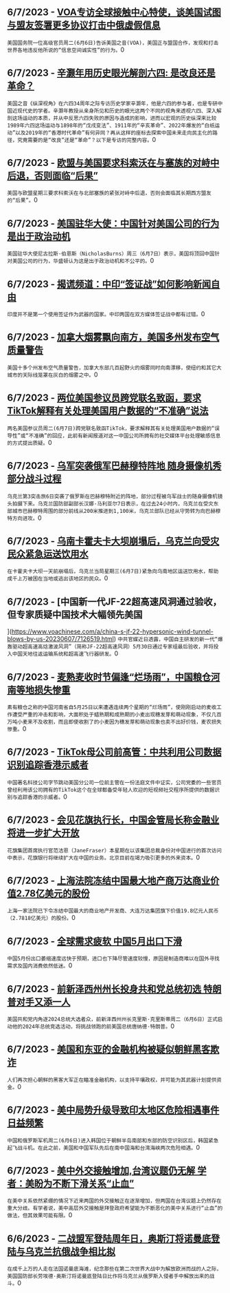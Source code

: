 
  ## 6/7/2023 - [VOA专访全球接触中心特使，谈美国试图与盟友签署更多协议打击中俄虚假信息](https://www.voachinese.com/a/us-intends-to-sign-more-agreements-with-allies-to-counter-disinformation-20230607/7127568.html)
 ```美国国务院一位高级官员周二(6月6日)告诉美国之音(VOA)，美国正与盟国合作，发现和打击世界各地违反他所说的“信息空间诚实性”的行为。```0
  ## 6/7/2023 - [辛灏年用历史眼光解剖六四: 是改良还是革命？](https://www.voachinese.com/a/interview-with-xin-haonian-20230607/7127583.html)
 ```美国之音《纵深视角》在六四34周年之际专访历史学家辛灏年，他是六四的参与者，也是专研中国近现代史的学者。辛灏年教授从亲身所见和历史的眼光这两个不同的视角来透视六四、深入解剖这场运动的本质，并从中反思六四失败的原因与造成的影响，进而以宏观的历史纵深来比较1989年六四这场运动与1898年的“戊戌变法”、1911年的“辛亥革命”、2022年爆发的“白纸运动”以及2019年的“香港时代革命”有何异同？再从这样的座标去探索中国未来走向民主化的路径，究竟需要的是“改良”还是“革命”？以下是专访的完整内容。```0
  ## 6/7/2023 - [欧盟与美国要求科索沃在与塞族的对峙中后退，否则面临“后果”](https://www.voachinese.com/a/us-eu-ask-kosovo-to-back-down-20230607/7127499.html)
 ```美国与欧盟星期三要求科索沃在与北部塞族的紧张对峙中后退，否则会面临其长期西方盟友的“后果”。```0
  ## 6/7/2023 - [美国驻华大使：中国针对美国公司的行为是出于政治动机](https://www.voachinese.com/a/china-s-targeting-of-us-firms-is-politically-motivated-us-ambassador-says-20230607/7127427.html)
 ```美国驻华大使尼古拉斯·伯恩斯（NicholasBurns）周三（6月7日）表示，美国将顶回中国针对美国公司的行为，华盛顿认为这是出于政治动机和不公平的。```0
  ## 6/7/2023 - [揭谎频道：中印“签证战”如何影响新闻自由](https://www.voachinese.com/a/fact-check-india-china-journalist-visa/7127113.html)
 ```印度并不是第一个使用签证作为武器的国家。中印两国在双方媒体签证战中都有过错。```0
  ## 6/7/2023 - [加拿大烟雾飘向南方，美国多州发布空气质量警告](https://www.voachinese.com/a/us-under-air-quality-alerts-20230607/7127362.html)
 ```美国十多个州发布空气质量警告，加拿大东部几百起野火的烟雾同时向南漂移，使纽约和其它大城市的天际线笼罩在灰白的烟雾之中。```0
  ## 6/7/2023 - [两位美国参议员跨党联名致函，要求TikTok解释有关处理美国用户数据的“不准确”说法](https://www.voachinese.com/a/senators-call-on-tiktok-ceo-to-explain-inaccurate-statements-about-how-company-manages-us-data-20230607/7127429.html)
 ```两名美国参议员周二(6月7日)跨党联名致函TikTok，要求解释其有关处理美国用户数据的“误导性”或“不准确”的回应，此前有新闻报道对这一中国公司所拥有的社交媒体平台处理敏感信息的方式提出质疑。```0
  ## 6/7/2023 - [乌军突袭俄军巴赫穆特阵地  随身摄像机秀部分战斗过程](https://www.voachinese.com/a/ukrainian-assault-battalion-says-it-stormed-russian-positions-near-bakhmut-20230608/7127358.html)
 ```乌克兰第3突击旅6日突袭了俄罗斯在巴赫穆特附近的阵地，部分过程被乌军战士的随身摄像机镜头拍摄下来。乌克兰国防部副部长汉娜·马利亚尔7日表示，在过去24小时内，乌克兰在受灾东部城市巴赫穆特周围的部分前线从200米推进到1,100米，乌克兰部队已经从守势转为向巴赫穆特方向进攻。```0
  ## 6/7/2023 - [乌南卡霍夫卡大坝崩塌后，乌克兰向受灾民众紧急运送饮用水](https://www.voachinese.com/a/drinking-water-rushed-to-those-stranded-or-fleeing-flooding-after-dam-rupture-in-ukraine-20230607/7127346.html)
 ```在卡霍夫卡大坝一天前崩塌后，乌克兰当局星期三(6月7日)紧急向乌南地区运送饮用水，帮助成千上万被困在当地或逃出该地区的民众。```0
  ## 6/7/2023 - [中国新一代JF-22超高速风洞通过验收，但专家质疑中国技术大幅领先美国




](https://www.voachinese.com/a/china-s-jf-22-hypersonic-wind-tunnel-blows-by-us-20230607/7126519.html)
 ```中共官媒近日透露，中国自主研发的新一代“爆轰驱动超高速高焓激波风洞”（简称JF-22超高速风洞）5月30日通过专家组最后验收，并将投入中国天地往返运输系统和超高速飞行器研发。```0
  ## 6/7/2023 - [麦熟麦收时节偏逢“烂场雨”，中国粮仓河南等地损失惨重](https://www.voachinese.com/a/china-s-wheat-growers-face-disaster-after-heavy-rain-batters-crop-20230607/7126441.html)
 ```素有粮仓之称的中国河南省自5月25日以来遭遇连续两个星期的“烂场雨”，使刚刚启动的麦收工作遭受严重的冲击和影响，大面积处于蜡熟期和成熟期的小麦出现穗发芽和萌动现象，不仅几百万吨小麦来不及收割，而且即使收割了的小麦因为穗发芽和萌动现象也卖不出好价钱，麦农损失惨重。```0
  ## 6/7/2023 - [TikTok母公司前高管：中共利用公司数据识别追踪香港示威者](https://www.voachinese.com/a/former-bytedance-executive-says-chinese-communist-party-tracked-hong-kong-protesters-via-data-20230607/7126422.html)
 ```中国著名科技公司字节跳动美国分公司一位前主管在一份法庭文件中证实，公司党委的一些官员曾经利用该公司拥有的TikTok这个在全球都备受年轻人欢迎的短视频社交程序所提供的数据识别与追踪香港的示威者。```0
  ## 6/7/2023 - [会见花旗执行长，中国金管局长称金融业将进一步扩大开放](https://www.voachinese.com/a/china-to-further-open-financial-sector-20230607/7126392.html)
 ```花旗集团首席执行官范洁恩（JaneFraser）本星期在以该集团总裁身份对中国进行的首次访问中表示，花旗银行将继续扩大在中国的业务。北京目前在竭力吸引更多的外来资本。```0
  ## 6/7/2023 - [上海法院冻结中国最大地产商万达商业价值2.78亿美元的股份](https://www.voachinese.com/a/shanghai-court-freezes-278-mln-worth-of-shares-in-wanda-commercial-20230607/7126335.html)
 ```上海一家法院已下令冻结中国最大的商业地产开发商、大连万达集团旗下价值19.8亿元人民币（2.7818亿美元）的股份。```0
  ## 6/7/2023 - [全球需求疲软 中国5月出口下滑](https://www.voachinese.com/a/china-s-exports-tumble-in-may-as-global-demand-falters-20230607/7126299.html)
 ```中国5月份出口萎缩速度远快于预期，进口也下降尽管速度较慢，原因是制造商难以在国外寻找需求及国内消费依然低迷。```0
  ## 6/7/2023 - [前新泽西州州长投身共和党总统初选 特朗普对手又添一人](https://www.voachinese.com/a/chris-christie-launched-2024-presidential-campaign-20230607/7126281.html)
 ```美国共和党内角逐2024总统大选者众，前新泽西州州长克里斯·克里斯蒂周二（6月6日）正式启动他的2024年总统竞选活动，将挑战领跑的前美国总统唐纳德·特朗普。```0
  ## 6/7/2023 - [美国和东亚的金融机构被疑似朝鲜黑客欺诈](https://www.voachinese.com/a/financial-institutions-in-us-east-asia-spoofed-by-suspected-north-korean-hackers-/7126193.html)
 ```人们再次担心朝鲜的黑客大军正在瞄准金融机构，以支持平壤政权，并可能为其武器计划提供资金。```0
  ## 6/7/2023 - [美中局势升级导致印太地区危险相遇事件日益频繁](https://www.voachinese.com/a/more-muscular-us-china-presence-leads-to-increasingly-close-encounters-in-indo-pacific-20230606/7126181.html)
 ```中国和俄罗斯军机周二(6月6日)进入韩国位于朝鲜半岛南部和东部的防空识别区后，韩国紧急起飞战斗机。在此之前，美国和中国军队先后在南中国海和台湾海峡两次危险相遇。```0
  ## 6/7/2023 - [美中外交接触增加,台湾议题仍无解 学者：美盼为不断下滑关系“止血”](https://www.voachinese.com/a/experts-said-us-china-diplomatic-engagement-aimed-to-stop-the-bleeding-of-spiraling-relationship-20230606/7125823.html)
 ```在美中关系依然紧绷的情况下近来两国的外交接触正在逐渐增加，但两国在台湾议题上仍然存在重大分歧。有学者说，美中高层外交接触是拜登政府希望能为不断恶化的美中关系进行“止血”的做法，但其效果可能有限。```0
  ## 6/6/2023 - [二战盟军登陆周年日，奥斯汀将诺曼底登陆与乌克兰抗俄战争相比拟](https://www.voachinese.com/a/austin-draws-parallels-between-d-day-war-in-ukraine-on-wwii-allied-invasion-anniversary-20230606/7125779.html)
 ```在成千上万的人走在法国诺曼底海滩，纪念那些在第二次世界大战中为解放欧洲而战的人之际，美国国防部长劳埃德·奥斯汀将诺曼底登陆日比作将乌克兰从俄罗斯入侵者手中解放出来的战斗。```0